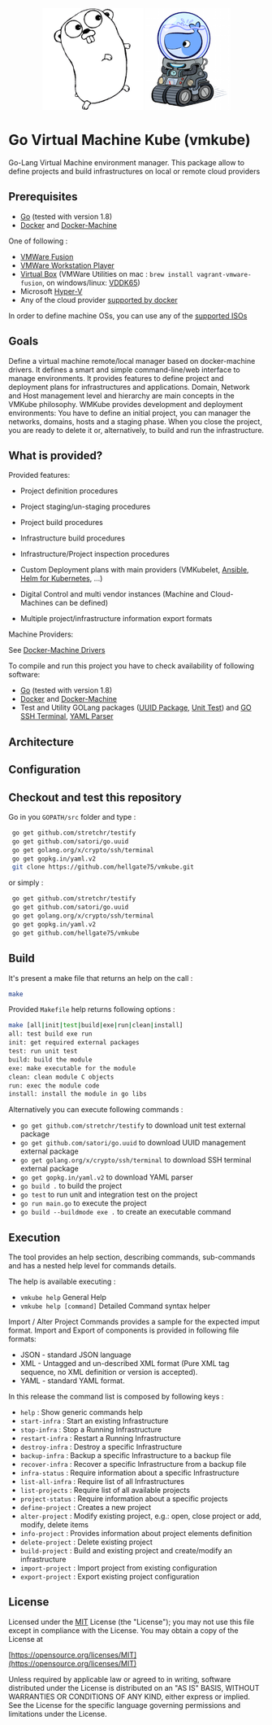 <p align="center" style="width: 100%"><img width="200" height="200" src="/images/golang.png" />&nbsp;<img width="168" height="200" src="/images/docker-machine.png" /></p>

# Go Virtual Machine Kube (vmkube)

Go-Lang Virtual Machine environment manager. This package allow to define projects and build infrastructures on local or remote cloud providers


## Prerequisites

* [Go](https://golang.org/dl/) (tested with version 1.8)
* [Docker](https://www.docker.com/get-docker) and [Docker-Machine](https://docs.docker.com/machine/install-machine/)

One of following :
* [VMWare Fusion](https://my.vmware.com/en/web/vmware/info/slug/desktop_end_user_computing/vmware_fusion/8_0)
* [VMWare Workstation Player](https://my.vmware.com/en/web/vmware/free#desktop_end_user_computing/vmware_workstation_player/12_0)
* [Virtual Box](https://www.virtualbox.org/wiki/Downloads) (VMWare Utilities on mac : `brew install vagrant-vmware-fusion`, on windows/linux: [VDDK65](https://my.vmware.com/group/vmware/get-download?downloadGroup=VDDK65)) 
* Microsoft [Hyper-V](https://www.manageengine.com/free-hyper-v-configuration/documents.html)
* Any of the cloud provider [supported by docker](https://docs.docker.com/machine/drivers/)

In order to define machine OSs, you can use any of the [supported ISOs](https://docs.docker.com/machine/drivers/os-base/)

## Goals

Define a virtual machine remote/local manager based on docker-machine drivers. It defines a smart and simple command-line/web interface to manage environments. 
It provides features to define project and deployment plans for infrastructures and applications. 
Domain, Network and Host management level and hierarchy are main concepts in the VMKube philosophy.
WMKube provides development and deployment environments: You have to define an initial project, you can manager the networks, domains, hosts and a staging phase. 
When you close the project, you are ready to delete it or, alternatively, to build and run the infrastructure.

## What is provided?

Provided features:

* Project definition procedures

* Project staging/un-staging procedures

* Project build procedures

* Infrastructure build procedures

* Infrastructure/Project inspection procedures

* Custom Deployment plans with main providers (VMKubelet, [Ansible](http://docs.ansible.com/ansible/index.html), [Helm for Kubernetes](https://github.com/kubernetes/helm), ...)

* Digital Control and multi vendor instances (Machine and Cloud-Machines can be defined)

* Multiple project/infrastructure information export formats

Machine Providers:

See [Docker-Machine Drivers](https://docs.docker.com/machine/drivers/)

To compile and run this project you have to check availability of following software:
* [Go](https://golang.org/dl/) (tested with version 1.8)
* [Docker](https://www.docker.com/get-docker) and [Docker-Machine](https://docs.docker.com/machine/install-machine/)
* Test and Utility GOLang packages ([UUID Package](https://github.com/satori/go.uuid), [Unit Test](https://github.com/stretchr/testify)) and [GO SSH Terminal](http://golang.org/x/crypto/ssh/terminal), [YAML Parser](http://gopkg.in/yaml.v2)


## Architecture



## Configuration


## Checkout and test this repository

Go in you `GOPATH/src` folder and type :
```sh
 go get github.com/stretchr/testify
 go get github.com/satori/go.uuid
 go get golang.org/x/crypto/ssh/terminal
 go get gopkg.in/yaml.v2
 git clone https://github.com/hellgate75/vmkube.git

```
or simply :
```sh
 go get github.com/stretchr/testify
 go get github.com/satori/go.uuid
 go get golang.org/x/crypto/ssh/terminal
 go get gopkg.in/yaml.v2
 go get github.com/hellgate75/vmkube
```


## Build

It's present a make file that returns an help on the call :

```sh
make
```
Provided `Makefile` help returns following options :
```sh
make [all|init|test|build|exe|run|clean|install]
all: test build exe run
init: get required external packages
test: run unit test
build: build the module
exe: make executable for the module
clean: clean module C objects
run: exec the module code
install: install the module in go libs
```

Alternatively you can execute following commands :
 * `go get github.com/stretchr/testify` to download unit test external package
 * `go get github.com/satori/go.uuid` to download UUID management external package
 * `go get golang.org/x/crypto/ssh/terminal` to download SSH terminal external package
 * `go get gopkg.in/yaml.v2` to download YAML parser
 * `go build .` to build the project
 * `go test` to run unit and integration test on the project
 * `go run main.go` to execute the project
 * `go build --buildmode exe .` to create an executable command


## Execution

The tool provides an help section, describing commands, sub-commands and has a nested help level for commands details.

The help is available executing : 
* `vmkube help` General Help
* `vmkube help [command]` Detailed Command syntax helper

Import / Alter Project Commands provides a sample for the expected imput format. Import and Export of components is provided in following file formats:
* JSON - standard JSON language
* XML - Untagged and un-described XML format (Pure XML tag sequence, no XML definition or version is accepted).
* YAML - standard YAML format.

In this release the command list is composed by following keys :
* `help` : Show generic commands help
* `start-infra` : Start an existing Infrastructure
* `stop-infra` : Stop a Running Infrastructure
* `restart-infra` : Restart a Running Infrastructure
* `destroy-infra` : Destroy a specific Infrastructure
* `backup-infra` : Backup a specific Infrastructure to a backup file
* `recover-infra` : Recover a specific Infrastructure from a backup file
* `infra-status` : Require information about a specific Infrastructure
* `list-all-infra` : Require list of all Infrastructures
* `list-projects` : Require list of all available projects
* `project-status` : Require information about a specific projects
* `define-project` : Creates a new project
* `alter-project` : Modify existing project, e.g.: open, close project or add, modify, delete items
* `info-project` : Provides information about project elements definition
* `delete-project` : Delete existing project
* `build-project` : Build and existing project and create/modify an infrastructure
* `import-project` : Import project from existing configuration
* `export-project` : Export existing project configuration

## License

Licensed under the [MIT](/LICENSE) License (the "License");
you may not use this file except in compliance with the License.
You may obtain a copy of the License at

[https://opensource.org/licenses/MIT](https://opensource.org/licenses/MIT)

Unless required by applicable law or agreed to in writing, software
distributed under the License is distributed on an "AS IS" BASIS,
WITHOUT WARRANTIES OR CONDITIONS OF ANY KIND, either express or implied.
See the License for the specific language governing permissions and
limitations under the License.
